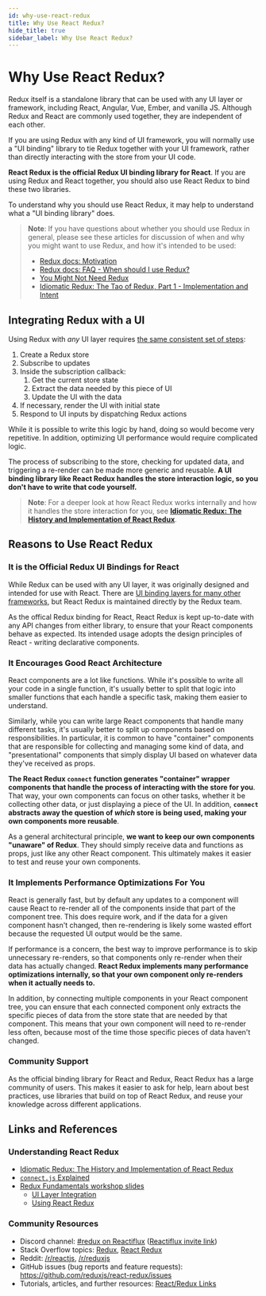 ```yaml
---
id: why-use-react-redux
title: Why Use React Redux?
hide_title: true
sidebar_label: Why Use React Redux?
---
```


# Why Use React Redux?

Redux itself is a standalone library that can be used with any UI layer or framework, including React, Angular, Vue, Ember, and vanilla JS. Although Redux and React are commonly used together, they are independent of each other.

If you are using Redux with any kind of UI framework, you will normally use a "UI binding" library to tie Redux together with your UI framework, rather than directly interacting with the store from your UI code.

**React Redux is the official Redux UI binding library for React**. If you are using Redux and React together, you should also use React Redux to bind these two libraries.

To understand why you should use React Redux, it may help to understand what a "UI binding library" does.

> **Note**: If you have questions about whether you should use Redux in general, please see these articles for discussion of when and why you might want to use Redux, and how it's intended to be used:
>
> - [Redux docs: Motivation](https://redux.js.org/introduction/motivation)
> - [Redux docs: FAQ - When should I use Redux?](https://redux.js.org/faq/general#when-should-i-use-redux)
> - [You Might Not Need Redux](https://medium.com/@dan_abramov/you-might-not-need-redux-be46360cf367)
> - [Idiomatic Redux: The Tao of Redux, Part 1 - Implementation and Intent](https://blog.isquaredsoftware.com/2017/05/idiomatic-redux-tao-of-redux-part-1/)

## Integrating Redux with a UI

Using Redux with _any_ UI layer requires [the same consistent set of steps](https://blog.isquaredsoftware.com/presentations/workshops/redux-fundamentals/ui-layer.html#/4):

1. Create a Redux store
2. Subscribe to updates
3. Inside the subscription callback:
   1. Get the current store state
   2. Extract the data needed by this piece of UI
   3. Update the UI with the data
4. If necessary, render the UI with initial state
5. Respond to UI inputs by dispatching Redux actions

While it is possible to write this logic by hand, doing so would become very repetitive. In addition, optimizing UI performance would require complicated logic.

The process of subscribing to the store, checking for updated data, and triggering a re-render can be made more generic and reusable. **A UI binding library like React Redux handles the store interaction logic, so you don't have to write that code yourself.**

> **Note**: For a deeper look at how React Redux works internally and how it handles the store interaction for you, see **[Idiomatic Redux: The History and Implementation of React Redux](https://blog.isquaredsoftware.com/2018/11/react-redux-history-implementation/)**.

## Reasons to Use React Redux

### It is the Official Redux UI Bindings for React

While Redux can be used with any UI layer, it was originally designed and intended for use with React. There are [UI binding layers for many other frameworks](https://redux.js.org/introduction/ecosystem#library-integration-and-bindings), but React Redux is maintained directly by the Redux team.

As the offical Redux binding for React, React Redux is kept up-to-date with any API changes from either library, to ensure that your React components behave as expected. Its intended usage adopts the design principles of React - writing declarative components.

### It Encourages Good React Architecture

React components are a lot like functions. While it's possible to write all your code in a single function, it's usually better to split that logic into smaller functions that each handle a specific task, making them easier to understand.

Similarly, while you can write large React components that handle many different tasks, it's usually better to split up components based on responsibilities. In particular, it is common to have "container" components that are responsible for collecting and managing some kind of data, and "presentational" components that simply display UI based on whatever data they've received as props.

**The React Redux `connect` function generates "container" wrapper components that handle the process of interacting with the store for you**. That way, your own components can focus on other tasks, whether it be collecting other data, or just displaying a piece of the UI. In addition, **`connect` abstracts away the question of _which_ store is being used, making your own components more reusable**.

As a general architectural principle, **we want to keep our own components "unaware" of Redux**. They should simply receive data and functions as props, just like any other React component. This ultimately makes it easier to test and reuse your own components.

### It Implements Performance Optimizations For You

React is generally fast, but by default any updates to a component will cause React to re-render all of the components inside that part of the component tree. This does require work, and if the data for a given component hasn't changed, then re-rendering is likely some wasted effort because the requested UI output would be the same.

If performance is a concern, the best way to improve performance is to skip unnecessary re-renders, so that components only re-render when their data has actually changed. **React Redux implements many performance optimizations internally, so that your own component only re-renders when it actually needs to.**

In addition, by connecting multiple components in your React component tree, you can ensure that each connected component only extracts the specific pieces of data from the store state that are needed by that component. This means that your own component will need to re-render less often, because most of the time those specific pieces of data haven't changed.

### Community Support

As the official binding library for React and Redux, React Redux has a large community of users. This makes it easier to ask for help, learn about best practices, use libraries that build on top of React Redux, and reuse your knowledge across different applications.

## Links and References

### Understanding React Redux

- [Idiomatic Redux: The History and Implementation of React Redux](https://blog.isquaredsoftware.com/2018/11/react-redux-history-implementation/)
- [`connect.js` Explained](https://gist.github.com/gaearon/1d19088790e70ac32ea636c025ba424e)
- [Redux Fundamentals workshop slides](https://blog.isquaredsoftware.com/2018/06/redux-fundamentals-workshop-slides/)
  - [UI Layer Integration](https://blog.isquaredsoftware.com/presentations/workshops/redux-fundamentals/ui-layer.html)
  - [Using React Redux](https://blog.isquaredsoftware.com/presentations/workshops/redux-fundamentals/react-redux.html)

### Community Resources

- Discord channel: [#redux on Reactiflux](https://discord.gg/0ZcbPKXt5bZ6au5t) ([Reactiflux invite link](https://reactiflux.com))
- Stack Overflow topics: [Redux](https://stackoverflow.com/questions/tagged/redux), [React Redux](https://stackoverflow.com/questions/tagged/redux)
- Reddit: [/r/reactjs](https://www.reddit.com/r/reactjs/), [/r/reduxjs](https://www.reddit.com/r/reduxjs/)
- GitHub issues (bug reports and feature requests): https://github.com/reduxjs/react-redux/issues
- Tutorials, articles, and further resources: [React/Redux Links](https://www.reddit.com/r/reduxjs/)
